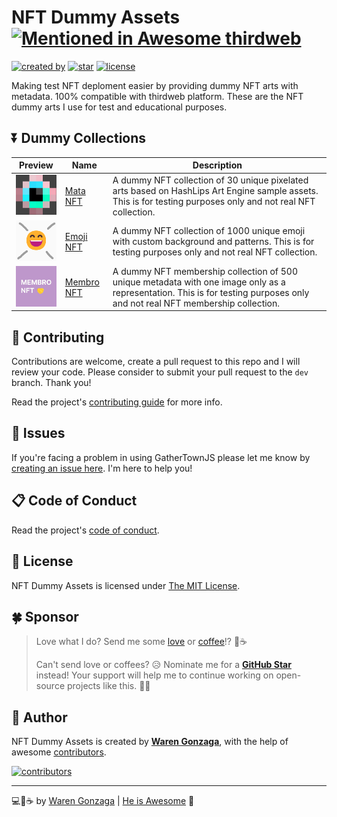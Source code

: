 # NFT Dummy Assets [![Mentioned in Awesome thirdweb](https://awesome.re/mentioned-badge-flat.svg)](https://github.com/warengonzaga/awesome-thirdweb)

[![created by](https://img.shields.io/badge/created%20by-Waren%20Gonzaga-blue.svg?longCache=true&style=flat-square)](https://github.com/warengonzaga) [![star](https://img.shields.io/github/stars/warengonzaga/nft-dummy-assets.svg?style=flat-square)](https://github.com/warengonzaga/nft-dummy-assets/stargazers) [![license](https://img.shields.io/github/license/warengonzaga/nft-dummy-assets.svg?style=flat-square)](https://github.com/warengonzaga/nft-dummy-assets/blob/main/license)

Making test NFT deploment easier by providing dummy NFT arts with metadata. 100% compatible with thirdweb platform. These are the NFT dummy arts I use for test and educational purposes.

## ⏬ Dummy Collections

| Preview                                                       | Name                                              | Description                                                                                                                                                   |
| ------------------------------------------------------------- | ------------------------------------------------- | ------------------------------------------------------------------------------------------------------------------------------------------------------------- |
| <img src="src/collections/mata-nft/preview.gif" width="100"/> | [Mata NFT](src/collections/mata-nft/readme.md) | A dummy NFT collection of 30 unique pixelated arts based on HashLips Art Engine sample assets. This is for testing purposes only and not real NFT collection. |
| <img src="src/collections/emoji-nft/preview.gif" width="100"/> | [Emoji NFT](src/collections/emoji-nft/readme.md)  | A dummy NFT collection of 1000 unique emoji with custom background and patterns. This is for testing purposes only and not real NFT collection.               |
| <img src="src/collections/membro-nft/preview.gif" width="100"/> | [Membro NFT](src/collections/membro-nft/readme.md)  | A dummy NFT membership collection of 500 unique metadata with one image only as a representation. This is for testing purposes only and not real NFT membership collection.               |

## 🎯 Contributing

Contributions are welcome, create a pull request to this repo and I will review your code. Please consider to submit your pull request to the `dev` branch. Thank you!

Read the project's [contributing guide](./contributing.md) for more info.

## 🐛 Issues

If you're facing a problem in using GatherTownJS please let me know by [creating an issue here](https://github.com/warengonzaga/nft-dummy-assets/issues/new). I'm here to help you!

## 📋 Code of Conduct

Read the project's [code of conduct](./code_of_conduct.md).

## 📃 License

NFT Dummy Assets is licensed under [The MIT License](https://opensource.org/licenses/MIT).

## 🍀 Sponsor

> Love what I do? Send me some [love](https://github.com/sponsors/warengonzaga) or [coffee](https://buymeacoff.ee/warengonzaga)!? 💖☕
>
> Can't send love or coffees? 😥 Nominate me for a **[GitHub Star](https://stars.github.com/nominate)** instead!
> Your support will help me to continue working on open-source projects like this. 🙏😇

## 📝 Author

NFT Dummy Assets is created by **[Waren Gonzaga](https://github.com/warengonzaga)**, with the help of awesome [contributors](https://github.com/warengonzaga/nft-dummy-assets/graphs/contributors).

[![contributors](https://contrib.rocks/image?repo=warengonzaga/nft-dummy-assets)](https://github.com/warengonzaga/nft-dummy-assets/graphs/contributors)

---

💻💖☕ by [Waren Gonzaga](https://warengonzaga.com) | [He is Awesome](https://www.youtube.com/watch?v=HHrxS4diLew&t=44s) 🙏
